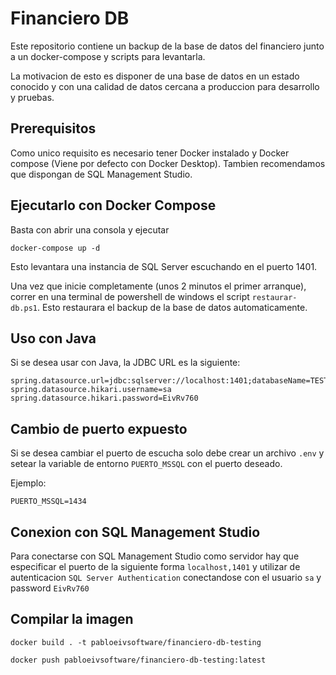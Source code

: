 # Financiero DB

Este repositorio contiene un backup de la base de datos del financiero junto a un docker-compose y scripts para levantarla.

La motivacion de esto es disponer de una base de datos en un estado conocido y con una calidad de datos cercana a produccion para desarrollo y pruebas.

## Prerequisitos
Como unico requisito es necesario tener Docker instalado y Docker compose (Viene por defecto con Docker Desktop).
Tambien recomendamos que dispongan de SQL Management Studio.

## Ejecutarlo con Docker Compose

Basta con abrir una consola y ejecutar
```
docker-compose up -d
```

Esto levantara una instancia de SQL Server escuchando en el puerto 1401.

Una vez que inicie completamente (unos 2 minutos el primer arranque), correr en una terminal de powershell de windows el script ``restaurar-db.ps1``. Esto restaurara el backup de la base de datos automaticamente.

## Uso con Java

Si se desea usar con Java, la JDBC URL es la siguiente:
```
spring.datasource.url=jdbc:sqlserver://localhost:1401;databaseName=TESTING_MUTUAL
spring.datasource.hikari.username=sa
spring.datasource.hikari.password=EivRv760
```

## Cambio de puerto expuesto

Si se desea cambiar el puerto de escucha solo debe crear un archivo ``.env`` y setear la variable de entorno ``PUERTO_MSSQL`` con el puerto deseado.

Ejemplo:
```
PUERTO_MSSQL=1434
```

## Conexion con SQL Management Studio

Para conectarse con SQL Management Studio como servidor hay que especificar el puerto de la siguiente forma ``localhost,1401`` y utilizar de autenticacion ``SQL Server Authentication`` conectandose con el usuario ``sa`` y password ``EivRv760``

## Compilar la imagen
```
docker build . -t pabloeivsoftware/financiero-db-testing
```

```
docker push pabloeivsoftware/financiero-db-testing:latest   
```